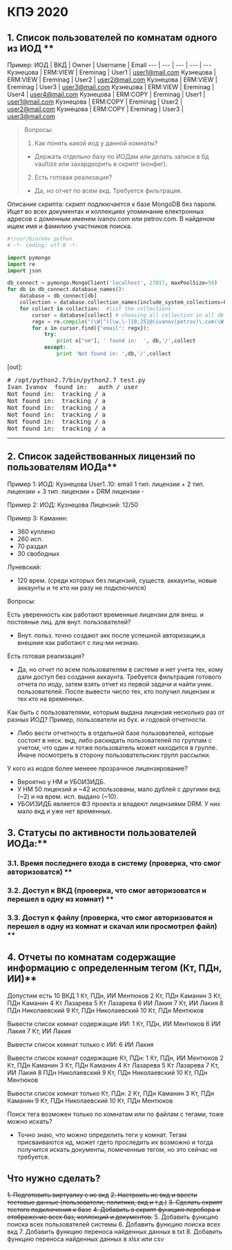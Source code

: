 # КПЭ 2020

## 1.  Список пользователей по комнатам одного из ИОД **
 
Пример:
ИОД | ВКД | Owner | Username | Email
--- | --- | --- | --- | ---
Кузнецова | ERM:VIEW | Ereminag | User1 | user1@mail.com
Кузнецова | ERM:VIEW | Ereminag | User2 | user2@mail.com
Кузнецова | ERM:VIEW | Ereminag | User3 | user3@mail.com
Кузнецова | ERM:VIEW | Ereminag | User4 | user4@mail.com
Кузнецова | ERM:COPY | Ereminag | User1 | user1@mail.com
Кузнецова | ERM:COPY | Ereminag | User2 | user2@mail.com
Кузнецова | ERM:COPY | Ereminag | User3 | user3@mail.com


> Вопросы:
> 1.  Как понять какой иод у данной комнаты?
>  - Держать отдельно базу по ИОДам или делать записи в бд vaultize или захардкорить в скрипт (конфиг).
> 2. Есть готовая реализация?
>  - Да, но отчет по всем вкд. Требуется фильтрация.
 
Описание скрипта: скрипт подлкючается к базе MongoDB без пароля. Ищет во всех документах и коллекциях упоминание електронных адресов с доменным именем ivanov.com или petrov.com.
В найденом ищем имя и фамилию участников поиска.

```python
#!/usr/bin/env python
# -*- coding: utf-8 -*-

import pymongo
import re
import json

db_connect = pymongo.MongoClient('localhost', 27017, maxPoolSize=50)
for db in db_connect.database_names():
    database = db_connect[db]
    collection = database.collection_names(include_system_collections=False)
    for collect in collection:  #list the collections
        cursor = database[collect] # choosing all collection in all db
        regx = re.compile("(\W|^)[\w.\-]{0,25}@(ivanov|petrov)\.com(\W|$)", re.IGNORECASE)
        for x in cursor.find({"email": regx}):
            try:
                print x["nm"], ' found in:  ', db,'/',collect
            except:
                print 'Not found in: ',db,'/',collect
```
[out]: 
<pre>
# /opt/python2.7/bin/python2.7 test.py
Ivan Ivanov  found in:   auth / user
Not found in:  tracking / a
Not found in:  tracking / a
Not found in:  tracking / a
Not found in:  tracking / a
Not found in:  tracking / a
Not found in:  tracking / a
</pre>
---
 ## 2. Список задействованных лицензий по пользователям ИОДа**
 
Пример 1:
ИОД: Кузнецова
User1..10: email
1 тип. лицензии +
2 тип. лицензии +
3 тип. лицензии +
DRM лицензии -

Пример 2:
ИОД: Кузнецова
Лицензий: 12/50 

Пример 3:
Каманин: 
  - 360 куплено
  - 260 исп.
  - 70 раздал
  - 30 свободных

Луневский:
  - 120 врем. (среди которых без лицензий, существ. аккаунты, новые аккаунты и те кто ни разу не подключился)

Вопросы:

Есть уверенность как работают временные лицензии для внеш. и постояные лиц. для внут. пользователей?
  - Внут. польз. точно создают акк после успешной авторизации,а внешние как работают с лиц-ми незнаю. 

Есть готовая реализация?
 - Да, но отчет по всем пользователям в системе и нет учета тех, кому дали доступ без создания аккаунта. Требуется фильтрация готового отчета по иоду, затем взять отчет из первой задачи и найти уник. пользователей. После вывести число тех, кто получил лицензии и тех кто на временных.

Как быть с пользователями, которым выдана лицензия несколько раз от разных ИОД? Пример, пользователи из бух. и годовой отчетности.
  - Либо вести  отчетность в отдельной базе пользователей, которые состоят в неск. вкд, либо раскидать пользователей по группам с учетом, что один и тотже пользователь может находится в группе. Иначе посмотреть в сторону пользовательских групп рассылки.

У кого из иодов более менеее прозрачное лицензирование?
  - Вероятно у НМ и УБОИЗИДБ. 
  - У НМ 50 лицензий и ~42 использованы, мало дублей с другими вкд (~2) и на врем. исп. выдано (~10).
  - УБОИЗИДБ является ФЗ проекта и владеют лицензиями DRM. У них мало вкд и уже нет временных.

## 3. Статусы по активности пользователей ИОДа:**
### 3.1. Время последнего входа в систему (проверка, что смог авторизоватся) **
### 3.2. Доступ к ВКД (проверка, что смог авторизоватся и перешел в одну из комнат) **
### 3.3. Доступ к файлу (проверка, что смог авторизоватся и перешел в одну из комнат и скачал или просмотрел файл) **

## 4. Отчеты по комнатам содержащие информацию с определенным тегом (Кт, ПДн, ИИ)**

Допустим есть 10 ВКД
1 Кт, ПДн, ИИ     Ментюков
2 Кт, ПДн             Каманин
3 Кт, ПДн             Каманин
4 Кт                      Лазарева
5 Кт                      Лазарева
6 ИИ                     Лакия
7 Кт, ИИ               Лакия
8 ПДн                   Николаевский
9 Кт, ПДн             Николаевский
10 Кт, ПДн          Ментюков

Вывести список комнат 
содержащие ИИ:
1 Кт, ПДн, ИИ     Ментюков
6 ИИ                     Лакия
7 Кт, ИИ               Лакия

Вывести список комнат 
только с ИИ:
6 ИИ                     Лакия

Вывести список комнат 
содержащие Кт, ПДн:
1 Кт, ПДн, ИИ     Ментюков
2 Кт, ПДн             Каманин
3 Кт, ПДн             Каманин
4 Кт                      Лазарева
5 Кт                      Лазарева
7 Кт, ИИ               Лакия
8 ПДн                   Николаевский
9 Кт, ПДн             Николаевский
10 Кт, ПДн          Ментюков

Вывести список комнат 
только Кт, ПДн:
2 Кт, ПДн             Каманин
3 Кт, ПДн             Каманин
9 Кт, ПДн             Николаевский
10 Кт, ПДн          Ментюков

Поиск тега возможен только по комнатам или по файлам с тегами, тоже можно искать?
  - Точно знаю, что можно определить теги у комнат. Тегам присваиваются ид, может гдето проследить их возможно и тогда получится искать документы, помеченные тегом, но это сейчас не требуется.




## Что нужно сделать?
~~1. Подготовить виртуалку с ис вкд~~
~~2. Настроить ис вкд и ввести тестовые данные (пользователи, политики, вкд и т.д.)~~
~~3. Сделать скрипт тестого подключения к базе~~
~~4. Добавить в скрипт функцию перебора и отображение всех баз, коллекций и документов.~~
 5. Добавить функцию поиска всех пользователей системы
 6. Добавить функцию поиска всех вкд
 7. Добавить функцию переноса найденных данных в txt
 8. Добавить функцию переноса найденных данных в xlsx или csv





